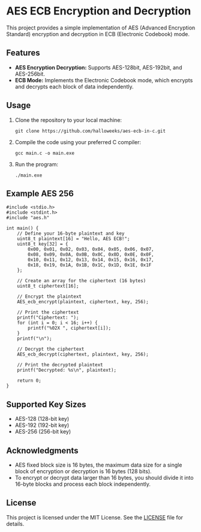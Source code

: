 # AES ECB Encryption and Decryption

This project provides a simple implementation of AES (Advanced Encryption Standard) encryption and decryption in ECB (Electronic Codebook) mode.

## Features

- **AES Encryption Decryption:** Supports AES-128bit, AES-192bit, and AES-256bit.
- **ECB Mode:** Implements the Electronic Codebook mode, which encrypts and decrypts each block of data independently.
  
## Usage

1. Clone the repository to your local machine:

   ```shell
   git clone https://github.com/halloweeks/aes-ecb-in-c.git
   ```

2. Compile the code using your preferred C compiler:

   ```shell
   gcc main.c -o main.exe
   ```

3. Run the program:

   ```shell
   ./main.exe
   ```

## Example AES 256
```
#include <stdio.h>
#include <stdint.h>
#include "aes.h"

int main() {
    // Define your 16-byte plaintext and key
    uint8_t plaintext[16] = "Hello, AES ECB!";
    uint8_t key[32] = {
        0x00, 0x01, 0x02, 0x03, 0x04, 0x05, 0x06, 0x07,
        0x08, 0x09, 0x0A, 0x0B, 0x0C, 0x0D, 0x0E, 0x0F,
        0x10, 0x11, 0x12, 0x13, 0x14, 0x15, 0x16, 0x17,
        0x18, 0x19, 0x1A, 0x1B, 0x1C, 0x1D, 0x1E, 0x1F
    };

    // Create an array for the ciphertext (16 bytes)
    uint8_t ciphertext[16];

    // Encrypt the plaintext
    AES_ecb_encrypt(plaintext, ciphertext, key, 256);

    // Print the ciphertext
    printf("Ciphertext: ");
    for (int i = 0; i < 16; i++) {
        printf("%02X ", ciphertext[i]);
    }
    printf("\n");

    // Decrypt the ciphertext
    AES_ecb_decrypt(ciphertext, plaintext, key, 256);

    // Print the decrypted plaintext
    printf("Decrypted: %s\n", plaintext);

    return 0;
}
```

## Supported Key Sizes

- AES-128 (128-bit key)
- AES-192 (192-bit key)
- AES-256 (256-bit key)

## Acknowledgments

- AES fixed block size is 16 bytes,  the maximum data size for a single block of encryption or decryption is 16 bytes (128 bits).
- To encrypt or decrypt data larger than 16 bytes, you should divide it into 16-byte blocks and process each block independently. 

## License

This project is licensed under the MIT License. See the [LICENSE](LICENSE) file for details.
